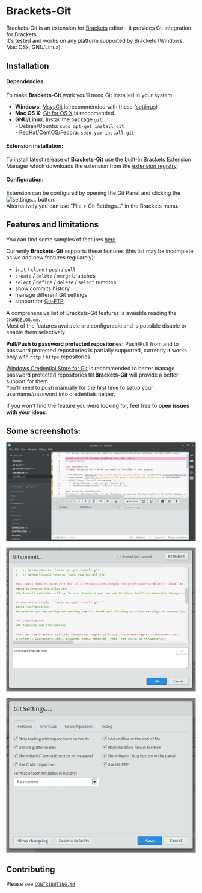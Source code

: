 # Brackets-Git

Brackets-Git is an extension for [Brackets](http://brackets.io/) editor - it provides Git integration for Brackets.  
It's tested and works on any platform supported by Brackets (Windows, Mac OSx, GNU/Linux).

## Installation

#### Dependencies:
To make **Brackets-Git** work you'll need Git installed in your system:

- **Windows**: [MsysGit](https://code.google.com/p/msysgit/) is recommended with these ([settings](https://raw.github.com/zaggino/brackets-git/master/screenshots/gitInstall.png))
- **Mac OS X**: [Git for OS X](https://code.google.com/p/git-osx-installer/) is reccomended.
- **GNU/Linux**: Install the package `git`:  
   \- Debian/Ubuntu: `sudo apt-get install git`  
   \- RedHat/CentOS/Fedora: `sudo yum install git`

#### Extension installation:
To install latest release of **Brackets-Git** use the built-in Brackets Extension Manager which downloads the extension from the [extension registry](https://brackets-registry.aboutweb.com/).

#### Configuration:
Extension can be configured by opening the Git Panel and clicking the ![settings...][settingsIcon] button.  
Alternatively you can use "File > Git Settings..." in the Brackets menu.

## Features and limitations

You can find some samples of features [here](docs/FEATURES.md)

Currently **Brackets-Git** supports these features (this list may be incomplete as we add new features regularely):

- `init` / `clone` / `push` / `pull`
- `create` / `delete` / `merge` branches
- `select` / `define` / `delete` / `select` remotes
- show commits history
- manage different Git settings
- support for [Git-FTP](http://git-ftp.github.io/git-ftp/)

A comprehensive list of Brackets-Git features is avaiable reading the [`CHANGELOG.md`](CHANGELOG.md).  
Most of the features available are configurable and is possible disable or enable them selectively.

**Pull/Push to password protected repositories:**
Push/Pull from and to password protected repositories is partially supported, currently it works only with `http` / `https` repositories.

[Windows Credential Store for Git](http://gitcredentialstore.codeplex.com/) is recommended to better manage password protected repositories till **Brackets-Git** will provide a better support for them.  
You'll need to push manually for the first time to setup your username/password into credentials helper.

If you won't find the feature you were looking for, feel free to **open issues with your ideas**.

## Some screenshots:

![main](screenshots/main.jpg)

![commit dialog](screenshots/commitDialog.jpg)

![settings dialog](screenshots/settingsDialog.jpg)

## Contributing

Please see [`CONTRIBUTING.md`](CONTRIBUTING.md)


[settingsIcon]: https://cloud.githubusercontent.com/assets/5382443/2535525/c0e254b0-b58f-11e3-9be3-9024641e5a2a.png
